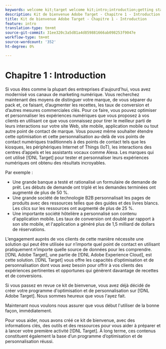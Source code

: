 ```yaml
---
keywords: welcome kit;target welcome kit;intro;introduction;getting started
description: Kit de bienvenue Adobe Target - Chapitre 1 - Introduction
title: Kit de bienvenue Adobe Target - Chapitre 1 - Introduction
feature: intro
translation-type: tm+mt
source-git-commit: 31ee320c3a5d81a4d859881666ab098253f9047e
workflow-type: tm+mt
source-wordcount: '352'
ht-degree: 0%

---
```



# Chapitre 1 : Introduction

Si vous êtes comme la plupart des entreprises d&#39;aujourd&#39;hui, vous avez modernisé vos canaux de marketing numérique. Vous recherchez maintenant des moyens de distinguer votre marque, de vous séparer du pack et, ce faisant, d’augmenter les recettes, les taux de conversion et d’autres mesures commerciales clés. Pour ce faire, vous pouvez optimiser et personnaliser les expériences numériques que vous proposez à vos clients en utilisant ce que vous connaissez pour tirer le meilleur parti de leurs interactions sur votre site Web, site mobile, application mobile ou tout autre point de contact de marque. Vous pouvez même souhaiter étendre cette optimisation et cette personnalisation au-delà de vos points de contact numériques traditionnels à des points de contact tels que les kiosques, les périphériques Internet of Things (IoT), les interactions des centres d’appels et les assistants vocaux comme Alexa. Les marques qui ont utilisé [!DNL Target] pour tester et personnaliser leurs expériences numériques ont obtenu des résultats incroyables.

Par exemple :

* Une grande banque a testé et rationalisé un formulaire de demande de prêt. Les débuts de demande ont triplé et les demandes terminées ont augmenté de plus de 50 %.
* Une grande société de technologie B2B personnalisait les pages de produits avec des ressources telles que des guides et des livres blancs. Les clics sur les ressources ont augmenté de plus de 25 %.
* Une importante société hôtelière a personnalisé son contenu d&#39;application mobile. Les taux de conversion ont doublé par rapport à son site mobile, et l&#39;application a généré plus de 1,5 milliard de dollars de réservations.

L’engagement auprès de vos clients de cette manière nécessite une solution qui peut être utilisée sur n’importe quel point de contact en utilisant pratiquement n’importe quelle source de données pour les comprendre. [!DNL Adobe Target], une partie de  [!DNL Adobe Experience Cloud], est cette solution. [!DNL Target] vous offre les capacités d’optimisation et de personnalisation dont vous avez besoin pour offrir à vos clients des expériences pertinentes et opportunes qui génèrent davantage de recettes et de conversions.

Si vous passez en revue ce kit de bienvenue, vous avez déjà décidé de créer votre programme d&#39;optimisation et de personnalisation sur [!DNL Adobe Target]. Nous sommes heureux que vous l&#39;ayez fait.

Maintenant nous voulons nous assurer que vous début l&#39;utiliser de la bonne façon, immédiatement.

Pour vous aider, nous avons créé ce kit de bienvenue, avec des informations clés, des outils et des ressources pour vous aider à préparer et à lancer votre première activité [!DNL Target]. À long terme, ces contenus constituent également la base d’un programme d’optimisation et de personnalisation réussi.

